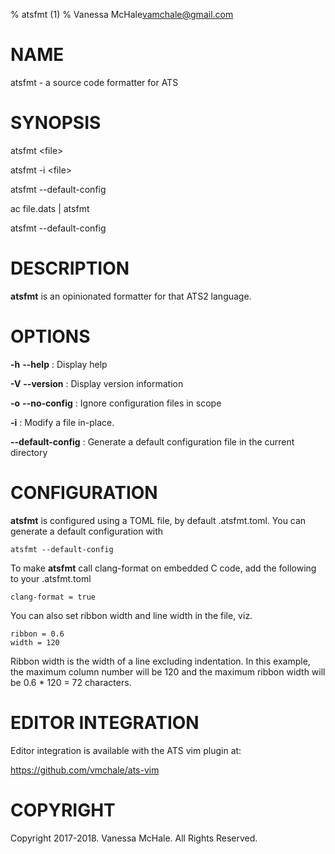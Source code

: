 % atsfmt (1)
% Vanessa McHale<vamchale@gmail.com>

# NAME

atsfmt - a source code formatter for ATS

# SYNOPSIS

  atsfmt \<file\>

  atsfmt -i \<file\>

  atsfmt -\-default-config

  ac file.dats | atsfmt

  atsfmt --default-config

# DESCRIPTION

**atsfmt** is an opinionated formatter for that ATS2 language.

# OPTIONS

**-h** **-\-help**
:   Display help

**-V** **-\-version**
:   Display version information

**-o** **-\-no-config**
:   Ignore configuration files in scope

**-i**
:   Modify a file in-place.

**-\-default-config**
:   Generate a default configuration file in the current directory

# CONFIGURATION

**atsfmt** is configured using a TOML file, by default .atsfmt.toml. You can
generate a default configuration with

```
atsfmt --default-config
```

To make **atsfmt** call clang-format on embedded C code, add the following to
your .atsfmt.toml

```
clang-format = true
```

You can also set ribbon width and line width in the file, viz.

```
ribbon = 0.6
width = 120
```

Ribbon width is the width of a line excluding indentation.
In this example, the maximum column number will be 120 and the maximum ribbon
width will be 0.6 * 120 = 72 characters.

# EDITOR INTEGRATION

Editor integration is available with the ATS vim plugin at:

https://github.com/vmchale/ats-vim

# COPYRIGHT

Copyright 2017-2018. Vanessa McHale. All Rights Reserved.
